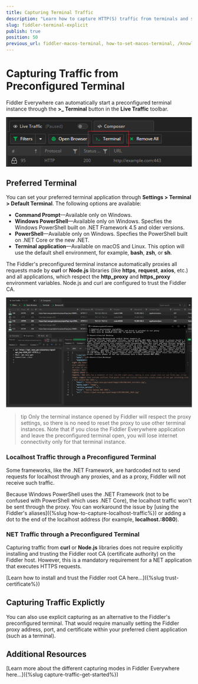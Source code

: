 ```yaml
---
title: Capturing Terminal Traffic
description: "Learn how to capture HTTP(S) traffic from terminals and shell applications while using the Fiddler Everywhere proxy."
slug: fiddler-terminal-explicit
publish: true
position: 50
previous_url: fiddler-macos-terminal, how-to-set-macos-terminal, /knowledge-base/capturing-traffic-from-terminal
---
```



# Capturing Traffic from Preconfigured Terminal

Fiddler Everywhere can automatically start a preconfigured terminal instance through the **>_ Terminal** button in the **Live Traffic** toolbar.

![Use the Terminal button to start preconfigured terminal instane](../images/get-started/get-started-terminal.png)

## Preferred Terminal

You can set your preferred terminal application through **Settings > Terminal > Default Terminal**. The following options are available:

- **Command Prompt**&mdash;Available only on Windows.
- **Windows PowerShell**&mdash;Available only on Windows. Specfies the Windows PowerShell built on .NET Framework 4.5 and older versions.
- **PowerShell**&mdash;Available only on Windows. Specfies the PowerShell built on .NET Core or the new .NET.
- **Terminal application**&mdash;Available on macOS and Linux. This option will use the default shell environment, for example, **bash**, **zsh**, or **sh**.

The Fiddler's preconfigured terminal instance automatically proxies all requests made by **curl** or **Node.js** libraries (like **https**, **request**, **axios**, etc.) and all applications, which respect the **http_proxy** and **https_proxy** environment variables. Node.js and curl are configured to trust the Fiddler CA.

![Example request made through the Node.js HTTPS library and proxied through Fiddler's preconfigured instance](../images/kb/macos-terminal/nodejs-preconfigured-terminal-traffic.png)

>tip Only the terminal instance opened by Fiddler will respect the proxy settings, so there is no need to reset the proxy to use other terminal instances. Note that if you close the Fiddler Everywhere application and leave the preconfigured terminal open, you will lose internet connectivity only for that terminal instance.

### Localhost Traffic through a Preconfigured Terminal

Some frameworks, like the .NET Framework, are hardcoded not to send requests for localhost through any proxies, and as a proxy, Fiddler will not receive such traffic.

Because Windows PowerShell uses the .NET Framework (not to be confused with PowerShell which uses .NET Core), the localhost traffic won't be sent through the proxy. You can workaround the issue by [using the Fiddler's aliases]({%slug how-to-capture-localhost-traffic%}) or adding a dot to the end of the localhost address (for example, **localhost.:8080**).


### NET Traffic through a Preconfigured Terminal

Capturing traffic from **curl** or **Node.js** libraries does not require explicitly installing and trusting the Fiddler root CA (certificate authority) on the Fiddler host. However, this is a mandatory requirement for a NET application that executes HTTPS requests.

[Learn how to install and trust the Fiddler root CA here...]({%slug trust-certificate%})


## Capturing Traffic Explictly

You can also use explicit capturing as an alternative to the Fiddler's preconfigured terminal. That would require manually setting the Fiddler proxy address, port, and certificate within your preferred client application (such as a terminal).

## Additional Resources

[Learn more about the different capturing modes in Fiddler Everywhere here...]({%slug capture-traffic-get-started%})